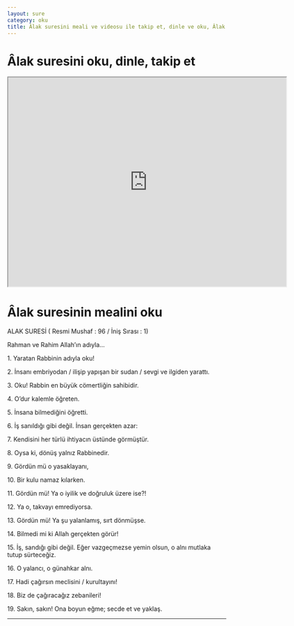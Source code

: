 ```yaml
---
layout: sure
category: oku
title: Âlak suresini meali ve videosu ile takip et, dinle ve oku, Âlak dinle, Âlak meali.
---
```


<div class="container">
  <div class="row">
    <div class="col-lg-12">
      <h1>Âlak suresini oku, dinle, takip et</h1>
      <div class="div-youtube-embed">
        <iframe width="640" height="480" src="https://www.youtube.com/embed/">frameborder="0" allowfullscreen></iframe>
      </div>
    </div>
  </div>

  <div class="row">
    <div class="col-lg-12">
      <h1>Âlak suresinin mealini oku</h1>
      <div><p></p><p></p><p>ALAK SURESİ ( Resmi Mushaf : 96 / İniş Sırası : 1)</p><p>Rahman ve Rahim Allah’ın adıyla…</p><p></p><p></p><p>1. Yaratan Rabbinin adıyla oku!</p><p></p><p></p><p>2. İnsanı embriyodan / ilişip yapışan bir sudan / sevgi ve ilgiden yarattı.</p><p></p><p></p><p>3. Oku! Rabbin en büyük cömertliğin sahibidir.</p><p></p><p></p><p>4. O’dur kalemle öğreten.</p><p></p><p></p><p>5. İnsana bilmediğini öğretti.</p><p></p><p></p><p>6. İş sanıldığı gibi değil. İnsan gerçekten azar:</p><p></p><p></p><p>7. Kendisini her türlü ihtiyacın üstünde görmüştür.</p><p></p><p></p><p>8. Oysa ki, dönüş yalnız Rabbinedir.</p><p></p><p></p><p>9. Gördün mü o yasaklayanı,</p><p></p><p></p><p>10. Bir kulu namaz kılarken.</p><p></p><p></p><p>11. Gördün mü! Ya o iyilik ve doğruluk üzere ise?!</p><p></p><p></p><p>12. Ya o, takvayı emrediyorsa.</p><p></p><p></p><p>13. Gördün mü! Ya şu yalanlamış, sırt dönmüşse.</p><p></p><p></p><p>14. Bilmedi mi ki Allah gerçekten görür!</p><p></p><p></p><p>15. İş, sandığı gibi değil. Eğer vazgeçmezse yemin olsun, o alnı mutlaka tutup sürteceğiz.</p><p></p><p></p><p>16. O yalancı, o günahkar alnı.</p><p></p><p></p><p>17. Hadi çağırsın meclisini / kurultayını!</p><p></p><p></p><p>18. Biz de çağıracağız zebanileri!</p><p></p><p></p><p>19. Sakın, sakın! Ona boyun eğme; secde et ve yaklaş.</p><p></p><p></p></div>
    </div>
  </div>
</div>
<hr />